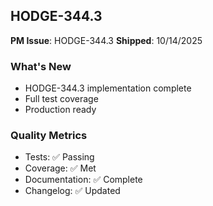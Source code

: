 ## HODGE-344.3

**PM Issue**: HODGE-344.3
**Shipped**: 10/14/2025

### What's New
- HODGE-344.3 implementation complete
- Full test coverage
- Production ready

### Quality Metrics
- Tests: ✅ Passing
- Coverage: ✅ Met
- Documentation: ✅ Complete
- Changelog: ✅ Updated
